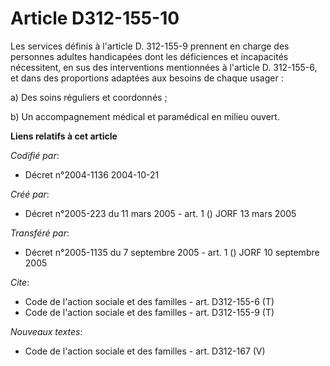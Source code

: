 # Article D312-155-10

Les services définis à l'article D. 312-155-9 prennent en charge des personnes adultes handicapées dont les déficiences et
incapacités nécessitent, en sus des interventions mentionnées à l'article D. 312-155-6, et dans des proportions adaptées aux
besoins de chaque usager :

a) Des soins réguliers et coordonnés ;

b) Un accompagnement médical et paramédical en milieu ouvert.

**Liens relatifs à cet article**

_Codifié par_:

  - Décret n°2004-1136 2004-10-21

_Créé par_:

  - Décret n°2005-223 du 11 mars 2005 - art. 1 () JORF 13 mars 2005

_Transféré par_:

  - Décret n°2005-1135 du 7 septembre 2005 - art. 1 () JORF 10 septembre 2005

_Cite_:

  - Code de l'action sociale et des familles - art. D312-155-6 (T)
  - Code de l'action sociale et des familles - art. D312-155-9 (T)

_Nouveaux textes_:

  - Code de l'action sociale et des familles - art. D312-167 (V)
